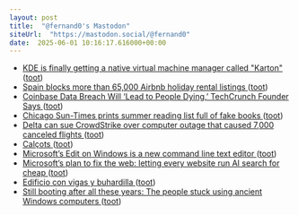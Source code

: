 ```yaml
---
layout: post
title:  "@fernand0's Mastodon"
siteUrl:  "https://mastodon.social/@fernand0"
date:  2025-06-01 10:16:17.616000+00:00
---
```

*  [KDE is finally getting a native virtual machine manager called "Karton" ](https://www.neowin.net/news/kde-is-finally-getting-a-native-virtual-machine-manager-called-karton) ([toot](https://mastodon.social/@fernand0/114607585860517006))
*  [Spain blocks more than 65,000 Airbnb holiday rental listings   ](https://www.reuters.com/world/europe/spains-consumer-rights-ministry-blocks-more-than-65000-airbnb-listings-holiday-2025-05-19/) ([toot](https://mastodon.social/@fernand0/114607355517428978))
*  [Coinbase Data Breach Will ‘Lead to People Dying,’ TechCrunch Founder Says ](https://decrypt.co/321076/coinbase-data-breach-will-lead-to-people-dying-techcrunch-founder-say) ([toot](https://mastodon.social/@fernand0/114607077908961596))
*  [Chicago Sun-Times prints summer reading list full of fake books ](https://arstechnica.com/ai/2025/05/chicago-sun-times-prints-summer-reading-list-full-of-fake-books) ([toot](https://mastodon.social/@fernand0/114605543430398295))
*  [Delta can sue CrowdStrike over computer outage that caused 7,000 canceled flights   ](https://www.reuters.com/sustainability/boards-policy-regulation/delta-can-sue-crowdstrike-over-computer-outage-that-caused-7000-canceled-flights-2025-05-19/) ([toot](https://mastodon.social/@fernand0/114603647098444070))
*  [Calçots ](https://avecesunafoto.wordpress.com/2025/05/31/calcots-2) ([toot](https://mastodon.social/@fernand0/114603523555873773))
*  [Microsoft’s Edit on Windows is a new command line text editor ](https://www.theverge.com/news/669318/microsoft-edit-on-windows-command-line-text-edito) ([toot](https://mastodon.social/@fernand0/114603326665863298))
*  [Microsoft’s plan to fix the web: letting every website run AI search for cheap ](https://www.theverge.com/web/669437/nlweb-microsoft-ai-agents-open-we) ([toot](https://mastodon.social/@fernand0/114603168556944848))
*  [Edificio con vigas y buhardilla ](https://www.flickr.com/photos/fernand0/54527276279) ([toot](https://mastodon.social/@fernand0/114603143830994642))
*  [Still booting after all these years: The people stuck using ancient Windows computers ](https://www.bbc.com/future/article/20250516-the-people-stuck-using-ancient-windows-computer) ([toot](https://mastodon.social/@fernand0/114602964347609139))
